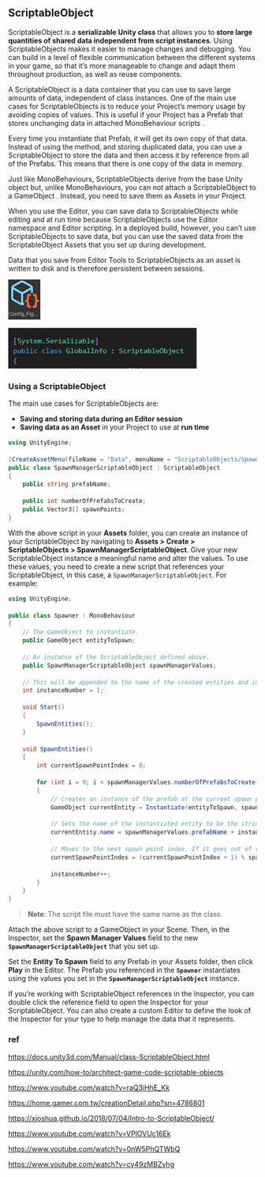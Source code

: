 ## ScriptableObject

ScriptableObject is a **serializable Unity class** that allows you to **store large quantities of shared data independent from script instances**. Using ScriptableObjects makes it easier to manage changes and debugging. You can build in a level of flexible communication between the different systems in your game, so that it’s more manageable to change and adapt them throughout production, as well as reuse components.

A ScriptableObject is a data container that you can use to save large amounts of data, independent of class instances. One of the main use cases for ScriptableObjects is to reduce your Project’s memory usage by avoiding copies of values. This is useful if your Project has a Prefab
 that stores unchanging data in attached MonoBehaviour scripts
.

Every time you instantiate that Prefab, it will get its own copy of that data. Instead of using the method, and storing duplicated data, you can use a ScriptableObject to store the data and then access it by reference from all of the Prefabs. This means that there is one copy of the data in memory.

Just like MonoBehaviours, ScriptableObjects derive from the base Unity object but, unlike MonoBehaviours, you can not attach a ScriptableObject to a GameObject
. Instead, you need to save them as Assets in your Project.

When you use the Editor, you can save data to ScriptableObjects while editing and at run time because ScriptableObjects use the Editor namespace and Editor scripting. In a deployed build, however, you can’t use ScriptableObjects to save data, but you can use the saved data from the ScriptableObject Assets that you set up during development.

Data that you save from Editor Tools to ScriptableObjects as an asset is written to disk and is therefore persistent between sessions.

![](./scriptableObject.png)

![](./sciptableObject_Class.png)

### Using a ScriptableObject

The main use cases for ScriptableObjects are:

-   **Saving and storing data during an Editor session**
-   **Saving data as an Asset** in your Project to use at **run time**

```cs
using UnityEngine;

[CreateAssetMenu(fileName = "Data", menuName = "ScriptableObjects/SpawnManagerScriptableObject", order = 1)]
public class SpawnManagerScriptableObject : ScriptableObject
{
    public string prefabName;

    public int numberOfPrefabsToCreate;
    public Vector3[] spawnPoints;
}
```
With the above script in your **Assets** folder, you can create an instance of your ScriptableObject by navigating to **Assets > Create > ScriptableObjects > SpawnManagerScriptableObject**. Give your new ScriptableObject instance a meaningful name and alter the values. To use these values, you need to create a new script that references your ScriptableObject, in this case, a `SpawnManagerScriptableObject`. For example:

```cs
using UnityEngine;

public class Spawner : MonoBehaviour
{
    // The GameObject to instantiate.
    public GameObject entityToSpawn;

    // An instance of the ScriptableObject defined above.
    public SpawnManagerScriptableObject spawnManagerValues;

    // This will be appended to the name of the created entities and increment when each is created.
    int instanceNumber = 1;

    void Start()
    {
        SpawnEntities();
    }

    void SpawnEntities()
    {
        int currentSpawnPointIndex = 0;

        for (int i = 0; i < spawnManagerValues.numberOfPrefabsToCreate; i++)
        {
            // Creates an instance of the prefab at the current spawn point.
            GameObject currentEntity = Instantiate(entityToSpawn, spawnManagerValues.spawnPoints[currentSpawnPointIndex], Quaternion.identity);

            // Sets the name of the instantiated entity to be the string defined in the ScriptableObject and then appends it with a unique number. 
            currentEntity.name = spawnManagerValues.prefabName + instanceNumber;

            // Moves to the next spawn point index. If it goes out of range, it wraps back to the start.
            currentSpawnPointIndex = (currentSpawnPointIndex + 1) % spawnManagerValues.spawnPoints.Length;

            instanceNumber++;
        }
    }
}
```
> **Note**: The script file must have the same name as the class.

Attach the above script to a GameObject in your  Scene. Then, in the Inspector, set the **Spawn Manager Values** field to the new **`SpawnManagerScriptableObject`** that you set up.

Set the ****Entity To Spawn**** field to any Prefab in your Assets folder, then click **Play** in the Editor. The Prefab you referenced in the **`Spawner`** instantiates using the values you set in the **`SpawnManagerScriptableObject`** instance.

If you’re working with ScriptableObject references in the Inspector, you can double click the reference field to open the Inspector for your ScriptableObject. You can also create a custom Editor to define the look of the Inspector for your type to help manage the data that it represents.

### ref 
https://docs.unity3d.com/Manual/class-ScriptableObject.html

https://unity.com/how-to/architect-game-code-scriptable-objects

https://www.youtube.com/watch?v=raQ3iHhE_Kk

https://home.gamer.com.tw/creationDetail.php?sn=4786801

https://xjoshua.github.io/2018/07/04/Intro-to-ScriptableObject/

https://www.youtube.com/watch?v=VPlOVUc16Ek

https://www.youtube.com/watch?v=0nW5PhQTWbQ

https://www.youtube.com/watch?v=cy49zMBZvhg

